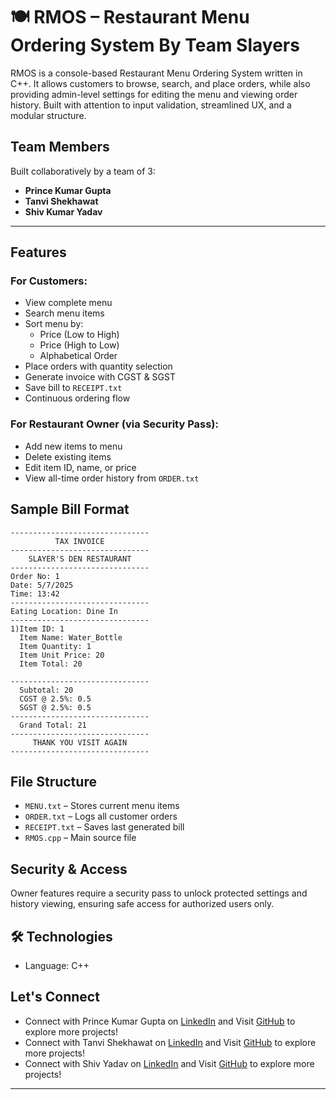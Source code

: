# 🍽️ RMOS – Restaurant Menu Ordering System By Team Slayers

RMOS is a console-based Restaurant Menu Ordering System written in C++. It allows customers to browse, search, and place orders, while also providing admin-level settings for editing the menu and viewing order history. Built with attention to input validation, streamlined UX, and a modular structure.

## Team Members

Built collaboratively by a team of 3:
- **Prince Kumar Gupta** 
- **Tanvi Shekhawat** 
- **Shiv Kumar Yadav**

---

## Features

### For Customers:
- View complete menu
- Search menu items
- Sort menu by:
  - Price (Low to High)
  - Price (High to Low)
  - Alphabetical Order
- Place orders with quantity selection
- Generate invoice with CGST & SGST
- Save bill to `RECEIPT.txt`
- Continuous ordering flow

### For Restaurant Owner (via Security Pass):
- Add new items to menu
- Delete existing items
- Edit item ID, name, or price
- View all-time order history from `ORDER.txt`

## Sample Bill Format

```plaintext
-------------------------------
          TAX INVOICE          
-------------------------------
    SLAYER'S DEN RESTAURANT    
-------------------------------
Order No: 1
Date: 5/7/2025
Time: 13:42
-------------------------------
Eating Location: Dine In
-------------------------------
1)Item ID: 1
  Item Name: Water_Bottle
  Item Quantity: 1
  Item Unit Price: 20
  Item Total: 20

-------------------------------
  Subtotal: 20
  CGST @ 2.5%: 0.5
  SGST @ 2.5%: 0.5
-------------------------------
  Grand Total: 21
-------------------------------
     THANK YOU VISIT AGAIN     
-------------------------------
```

## File Structure

- `MENU.txt` – Stores current menu items  
- `ORDER.txt` – Logs all customer orders  
- `RECEIPT.txt` – Saves last generated bill  
- `RMOS.cpp` – Main source file

## Security & Access

Owner features require a security pass to unlock protected settings and history viewing, ensuring safe access for authorized users only.

## 🛠️ Technologies

- Language: C++ 

## Let's Connect

- Connect with Prince Kumar Gupta
on [LinkedIn](https://www.linkedin.com/in/prince-kumar-gupta88) 
and Visit [GitHub](https://github.com/pncgupta88) to explore more projects!
- Connect with Tanvi Shekhawat
on [LinkedIn](https://www.linkedin.com/in/yourprofile) 
and Visit [GitHub](https://github.com/yourusername) to explore more projects!
- Connect with Shiv Yadav
on [LinkedIn](https://www.linkedin.com/in/shiv-kumar-yadav77/) 
and Visit [GitHub](https://github.com/Shiv77yadav) to explore more projects!

---
